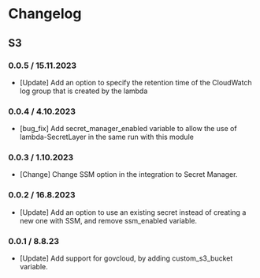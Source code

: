# Changelog

## S3

### 0.0.5 / 15.11.2023
* [Update] Add an option to specify the retention time of the CloudWatch log group that is created by the lambda

### 0.0.4 / 4.10.2023
* [bug_fix] Add secret_manager_enabled variable to allow the use of lambda-SecretLayer in the same run with this module 

### 0.0.3 / 1.10.2023
* [Change] Change SSM option in the integration to Secret Manager.

### 0.0.2 / 16.8.2023
* [Update] Add an option to use an existing secret instead of creating a new one with SSM, and remove ssm_enabled variable.

### 0.0.1 / 8.8.23
* [Update] Add support for govcloud, by adding custom_s3_bucket variable.